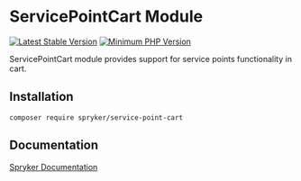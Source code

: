 # ServicePointCart Module
[![Latest Stable Version](https://poser.pugx.org/spryker/service-point-cart/v/stable.svg)](https://packagist.org/packages/spryker/service-point-cart)
[![Minimum PHP Version](https://img.shields.io/badge/php-%3E%3D%208.0-8892BF.svg)](https://php.net/)

ServicePointCart module provides support for service points functionality in cart.

## Installation

```
composer require spryker/service-point-cart
```

## Documentation

[Spryker Documentation](https://docs.spryker.com)
